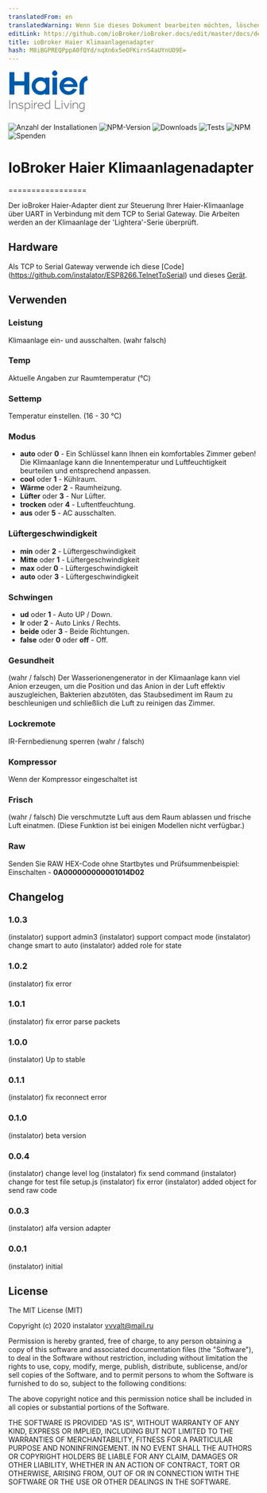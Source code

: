 ```yaml
---
translatedFrom: en
translatedWarning: Wenn Sie dieses Dokument bearbeiten möchten, löschen Sie bitte das Feld "translationsFrom". Andernfalls wird dieses Dokument automatisch erneut übersetzt
editLink: https://github.com/ioBroker/ioBroker.docs/edit/master/docs/de/adapterref/iobroker.haier/README.md
title: ioBroker Haier Klimaanlagenadapter
hash: M8iBGPREQPppA0fQYd/nqXn6x5eOFKirnS4aUYnUO9E=
---
```

![Logo](../../../en/adapterref/iobroker.haier/admin/haier_admin.png)

![Anzahl der Installationen](http://iobroker.live/badges/haier-stable.svg)
![NPM-Version](http://img.shields.io/npm/v/iobroker.haier.svg)
![Downloads](https://img.shields.io/npm/dm/iobroker.haier.svg)
![Tests](http://img.shields.io/travis/instalator/ioBroker.haier/master.svg)
![NPM](https://nodei.co/npm/iobroker.haier.png?downloads=true)
![Spenden](https://img.shields.io/badge/Donate-PayPal-green.svg)

# IoBroker Haier Klimaanlagenadapter
=================

Der ioBroker Haier-Adapter dient zur Steuerung Ihrer Haier-Klimaanlage über UART in Verbindung mit dem TCP to Serial Gateway.
Die Arbeiten werden an der Klimaanlage der 'Lightera'-Serie überprüft.

## Hardware
Als TCP to Serial Gateway verwende ich diese [Code] (https://github.com/instalator/ESP8266.TelnetToSerial) und dieses [Gerät](https://blog.instalator.ru/archives/433).

## Verwenden
### Leistung
Klimaanlage ein- und ausschalten. (wahr falsch)

### Temp
Aktuelle Angaben zur Raumtemperatur (°C)

### Settemp
Temperatur einstellen. (16 - 30 °C)

### Modus
* **auto** oder **0** - Ein Schlüssel kann Ihnen ein komfortables Zimmer geben! Die Klimaanlage kann die Innentemperatur und Luftfeuchtigkeit beurteilen und entsprechend anpassen.
* **cool** oder **1** - Kühlraum.
* **Wärme** oder **2** - Raumheizung.
* **Lüfter** oder **3** - Nur Lüfter.
* **trocken** oder **4** - Luftentfeuchtung.
* **aus** oder **5** - AC ausschalten.

### Lüftergeschwindigkeit
* **min** oder **2** - Lüftergeschwindigkeit
* **Mitte** oder **1** - Lüftergeschwindigkeit
* **max** oder **0** - Lüftergeschwindigkeit
* **auto** oder **3** - Lüftergeschwindigkeit

### Schwingen
* **ud** oder **1** - Auto UP / Down.
* **lr** oder **2** - Auto Links / Rechts.
* **beide** oder **3** - Beide Richtungen.
* **false** oder **0** oder **off** - Off.

### Gesundheit
(wahr / falsch) Der Wasserionengenerator in der Klimaanlage kann viel Anion erzeugen, um die Position und das Anion in der Luft effektiv auszugleichen, Bakterien abzutöten, das Staubsediment im Raum zu beschleunigen und schließlich die Luft zu reinigen das Zimmer.

### Lockremote
IR-Fernbedienung sperren (wahr / falsch)

### Kompressor
Wenn der Kompressor eingeschaltet ist

### Frisch
(wahr / falsch) Die verschmutzte Luft aus dem Raum ablassen und frische Luft einatmen.
(Diese Funktion ist bei einigen Modellen nicht verfügbar.)

### Raw
Senden Sie RAW HEX-Code ohne Startbytes und Prüfsummenbeispiel: Einschalten - **0A000000000001014D02**

## Changelog

### 1.0.3
   (instalator) support admin3
   (instalator) support compact mode
   (instalator) change smart to auto
   (instalator) added role for state

### 1.0.2
   (instalator) fix error

### 1.0.1
   (instalator) fix error parse packets

### 1.0.0
   (instalator) Up to stable

### 0.1.1
   (instalator) fix reconnect error

### 0.1.0
   (instalator) beta version

### 0.0.4
  (instalator) change level log
  (instalator) fix send command
  (instalator) change for test file setup.js
  (instalator) fix error
  (instalator) added object for send raw code
  
### 0.0.3
  (instalator) alfa version adapter

### 0.0.1
  (instalator) initial

## License
The MIT License (MIT)

Copyright (c) 2020 instalator <vvvalt@mail.ru>

Permission is hereby granted, free of charge, to any person obtaining a copy
of this software and associated documentation files (the "Software"), to deal
in the Software without restriction, including without limitation the rights
to use, copy, modify, merge, publish, distribute, sublicense, and/or sell
copies of the Software, and to permit persons to whom the Software is
furnished to do so, subject to the following conditions:

The above copyright notice and this permission notice shall be included in all
copies or substantial portions of the Software.

THE SOFTWARE IS PROVIDED "AS IS", WITHOUT WARRANTY OF ANY KIND, EXPRESS OR
IMPLIED, INCLUDING BUT NOT LIMITED TO THE WARRANTIES OF MERCHANTABILITY,
FITNESS FOR A PARTICULAR PURPOSE AND NONINFRINGEMENT. IN NO EVENT SHALL THE
AUTHORS OR COPYRIGHT HOLDERS BE LIABLE FOR ANY CLAIM, DAMAGES OR OTHER
LIABILITY, WHETHER IN AN ACTION OF CONTRACT, TORT OR OTHERWISE, ARISING FROM,
OUT OF OR IN CONNECTION WITH THE SOFTWARE OR THE USE OR OTHER DEALINGS IN THE
SOFTWARE.